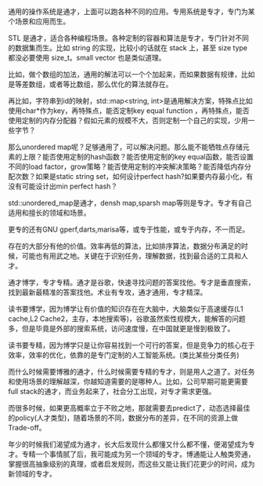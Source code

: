通用的操作系统是通才，上面可以跑各种不同的应用。专用系统是专才，专门为某个场景和应用而生。

STL 是通才，适合各种编程场景。各种定制的容器和算法是专才，专门针对不同的数据集而生。比如 string 的实现，比较小的话就在 stack 上，甚至 size type 都没必要使用 size_t。small vector 也是类似道理。

比如，做个数组的加法，通用的解法可以一个个加起来，而如果数据有规律，比如是等差数组，或者等比数组，那么优化的算法就存在。

再比如，字符串到id的映射，std::map<string, int>是通用解决方案，特殊点比如使用char*作为key，再特殊点，能否定制key equal function ，再特殊点，能否使用定制的内存分配器？假如元素的规模不大，否则定制一个自己的实现，少用一些字节？

那么unordered map呢？足够通用了，可以解决问题。那么能不能牺牲点存储元素的上限？能否使用定制的hash函数？能否使用定制的key equal函数，能否设置不同的load factor，grow策略？能否使用定制的冲突解决策略？能否降低内存分配次数？如果是static string set，如何设计perfect hash?如果要内存最小化，有没有可能设计出min perfect hash？

std::unordered_map是通才，densh map,sparsh map等则是专才。专才有自己适用和擅长的领域和场景。

更专的还有GNU gperf,darts,marisa等，或专于性能，或专于内存，不一而足。

存在的大部分有他的价值。效率再低的算法，比如排序算法，数据分布满足的时候，可能也有用武之地。关键在于识别任务，理解数据，找到最合适的工具和人才。

通才博学，专才专精。通才是谷歌，快速寻找问题的答案找他。专才是垂直搜索，找到最新最精准的答案找他。术业有专攻，通才通用，专才精深。

读书要博学，因为博学让有价值的知识存在在大脑中，大脑类似于高速缓存(L1 cache,L2 Cache2，主存，本地搜索等)，谷歌虽然索性规模大，能解答的问题多，但是毕竟是外部的搜索系统，访问速度慢，在中国就更是慢到极致了。

读书要专精，因为博学只是让你容易找到一个可行的答案，但是竞争力的核心在于效率，效率的优化，依靠的是专门定制的人工智能系统。(类比某些分类任务)

而什么时候需要博雅的通才，什么时候需要专精的专才，则是用人之道了。对任务和使用场景的理解越深，你越知道需要的是哪种人。比如，公司早期可能更需要full stack的通才，而业务起来了，社会分工出现，对专才需求更强。

而很多时候，如果更高概率立于不败之地，那就需要去predict了，动态选择最佳的policy(人才类型)，随着场景的不同，数据分布的差异，在不同的资源上做Trade-off。

年少的时候我们渴望成为通才，长大后发现什么都懂又什么都不懂，便渴望成为专才。专精一个事情腻了后，我可能成为另一个领域的专才。博通能让人触类旁通，掌握很高抽象级别的真理，或者启发规则，而这些又能让我们花更少的时间，成为新领域的专才。

<!--stackedit_data:
eyJoaXN0b3J5IjpbMjYxODI3NDAyXX0=
-->